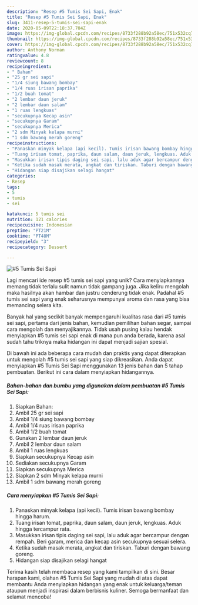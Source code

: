 ```yaml
---
description: "Resep #5 Tumis Sei Sapi, Enak"
title: "Resep #5 Tumis Sei Sapi, Enak"
slug: 3411-resep-5-tumis-sei-sapi-enak
date: 2020-05-09T22:18:37.704Z
image: https://img-global.cpcdn.com/recipes/8733f288b92a58ec/751x532cq70/5-tumis-sei-sapi-foto-resep-utama.jpg
thumbnail: https://img-global.cpcdn.com/recipes/8733f288b92a58ec/751x532cq70/5-tumis-sei-sapi-foto-resep-utama.jpg
cover: https://img-global.cpcdn.com/recipes/8733f288b92a58ec/751x532cq70/5-tumis-sei-sapi-foto-resep-utama.jpg
author: Anthony Norman
ratingvalue: 4.8
reviewcount: 8
recipeingredient:
- " Bahan"
- "25 gr sei sapi"
- "1/4 siung bawang bombay"
- "1/4 ruas irisan paprika"
- "1/2 buah tomat"
- "2 lembar daun jeruk"
- "2 lembar daun salam"
- "1 ruas lengkuas"
- "secukupnya Kecap asin"
- "secukupnya Garam"
- "secukupnya Merica"
- "2 sdm Minyak kelapa murni"
- "1 sdm bawang merah goreng"
recipeinstructions:
- "Panaskan minyak kelapa (api kecil). Tumis irisan bawang bombay hingga harum."
- "Tuang irisan tomat, paprika, daun salam, daun jeruk, lengkuas. Aduk hingga tercampur rata."
- "Masukkan irisan tipis daging sei sapi, lalu aduk agar bercampur dengan rempah. Beri garam, merica dan kecap asin secukupnya sesuai selera."
- "Ketika sudah masak merata, angkat dan tiriskan. Taburi dengan bawang goreng."
- "Hidangan siap disajikan selagi hangat"
categories:
- Resep
tags:
- 5
- tumis
- sei

katakunci: 5 tumis sei 
nutrition: 121 calories
recipecuisine: Indonesian
preptime: "PT21M"
cooktime: "PT48M"
recipeyield: "3"
recipecategory: Dessert

---
```



![#5 Tumis Sei Sapi](https://img-global.cpcdn.com/recipes/8733f288b92a58ec/751x532cq70/5-tumis-sei-sapi-foto-resep-utama.jpg)

Lagi mencari ide resep #5 tumis sei sapi yang unik? Cara menyiapkannya memang tidak terlalu sulit namun tidak gampang juga. Jika keliru mengolah maka hasilnya akan hambar dan justru cenderung tidak enak. Padahal #5 tumis sei sapi yang enak seharusnya mempunyai aroma dan rasa yang bisa memancing selera kita.

Banyak hal yang sedikit banyak mempengaruhi kualitas rasa dari #5 tumis sei sapi, pertama dari jenis bahan, kemudian pemilihan bahan segar, sampai cara mengolah dan menyajikannya. Tidak usah pusing kalau hendak menyiapkan #5 tumis sei sapi enak di mana pun anda berada, karena asal sudah tahu triknya maka hidangan ini dapat menjadi sajian spesial.




Di bawah ini ada beberapa cara mudah dan praktis yang dapat diterapkan untuk mengolah #5 tumis sei sapi yang siap dikreasikan. Anda dapat menyiapkan #5 Tumis Sei Sapi menggunakan 13 jenis bahan dan 5 tahap pembuatan. Berikut ini cara dalam menyiapkan hidangannya.

<!--inarticleads1-->

##### Bahan-bahan dan bumbu yang digunakan dalam pembuatan #5 Tumis Sei Sapi:

1. Siapkan  Bahan:
1. Ambil 25 gr sei sapi
1. Ambil 1/4 siung bawang bombay
1. Ambil 1/4 ruas irisan paprika
1. Ambil 1/2 buah tomat
1. Gunakan 2 lembar daun jeruk
1. Ambil 2 lembar daun salam
1. Ambil 1 ruas lengkuas
1. Siapkan secukupnya Kecap asin
1. Sediakan secukupnya Garam
1. Siapkan secukupnya Merica
1. Siapkan 2 sdm Minyak kelapa murni
1. Ambil 1 sdm bawang merah goreng




<!--inarticleads2-->

##### Cara menyiapkan #5 Tumis Sei Sapi:

1. Panaskan minyak kelapa (api kecil). Tumis irisan bawang bombay hingga harum.
1. Tuang irisan tomat, paprika, daun salam, daun jeruk, lengkuas. Aduk hingga tercampur rata.
1. Masukkan irisan tipis daging sei sapi, lalu aduk agar bercampur dengan rempah. Beri garam, merica dan kecap asin secukupnya sesuai selera.
1. Ketika sudah masak merata, angkat dan tiriskan. Taburi dengan bawang goreng.
1. Hidangan siap disajikan selagi hangat




Terima kasih telah membaca resep yang kami tampilkan di sini. Besar harapan kami, olahan #5 Tumis Sei Sapi yang mudah di atas dapat membantu Anda menyiapkan hidangan yang enak untuk keluarga/teman ataupun menjadi inspirasi dalam berbisnis kuliner. Semoga bermanfaat dan selamat mencoba!
